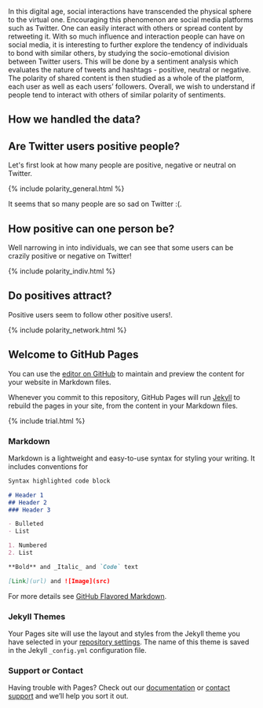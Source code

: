 In this digital age, social interactions have transcended the physical sphere to the virtual one. Encouraging this phenomenon are social media platforms such as Twitter. One can easily interact with others or spread content by retweeting it. With so much influence and interaction people can have on social media, it is interesting to further explore the tendency of individuals to bond with similar others, by studying the socio-emotional division between Twitter users. This will be done by a sentiment analysis which evaluates the nature of tweets and hashtags - positive, neutral or negative. The polarity of shared content is then studied as a whole of the platform, each user as well as each users’ followers. Overall, we wish to understand if people tend to interact with others of similar polarity of sentiments.


## How we handled the data?



## Are Twitter users positive people?

Let's first look at how many people are positive, negative or neutral on Twitter.

{% include polarity_general.html %}

It seems that so many people are so sad on Twitter :(.


## How positive can one person be?

Well narrowing in into individuals, we can see that some users can be crazily positive or negative on Twitter!

{% include polarity_indiv.html %}



## Do positives attract?

Positive users seem to follow other positive users!.

{% include polarity_network.html %}




## Welcome to GitHub Pages

You can use the [editor on GitHub](https://github.com/Rlee00/radayn/edit/gh-pages/index.md) to maintain and preview the content for your website in Markdown files.

Whenever you commit to this repository, GitHub Pages will run [Jekyll](https://jekyllrb.com/) to rebuild the pages in your site, from the content in your Markdown files.

{% include trial.html %}

### Markdown

Markdown is a lightweight and easy-to-use syntax for styling your writing. It includes conventions for

```markdown
Syntax highlighted code block

# Header 1
## Header 2
### Header 3

- Bulleted
- List

1. Numbered
2. List

**Bold** and _Italic_ and `Code` text

[Link](url) and ![Image](src)
```

For more details see [GitHub Flavored Markdown](https://guides.github.com/features/mastering-markdown/).

### Jekyll Themes

Your Pages site will use the layout and styles from the Jekyll theme you have selected in your [repository settings](https://github.com/Rlee00/radayn/settings). The name of this theme is saved in the Jekyll `_config.yml` configuration file.

### Support or Contact

Having trouble with Pages? Check out our [documentation](https://docs.github.com/categories/github-pages-basics/) or [contact support](https://github.com/contact) and we’ll help you sort it out.
